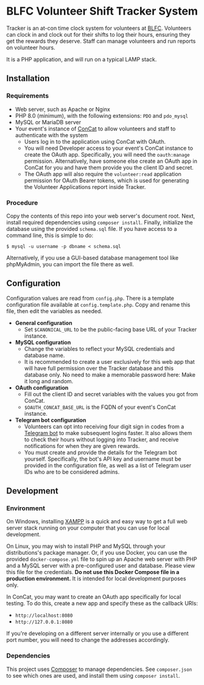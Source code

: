 # BLFC Volunteer Shift Tracker System

Tracker is an at-con time clock system for volunteers at [BLFC](https://goblfc.org). Volunteers can clock in and clock out for their shifts to log their hours, ensuring they get the rewards they deserve. Staff can manage volunteers and run reports on volunteer hours.

It is a PHP application, and will run on a typical LAMP stack.

## Installation

### Requirements

- Web server, such as Apache or Nginx
- PHP 8.0 (minimum), with the following extensions: `PDO` and `pdo_mysql`
- MySQL or MariaDB server
- Your event's instance of [ConCat](https://concat.app) to allow volunteers and staff to authenticate with the system
  - Users log in to the application using ConCat with OAuth.
  - You will need Developer access to your event's ConCat instance to create the OAuth app. Specifically, you will need the `oauth:manage` permission. Alternatively, have someone else create an OAuth app in ConCat for you and have them provide you the client ID and secret.
  - The OAuth app will also require the `volunteer:read` application permission for OAuth Bearer tokens, which is used for generating the Volunteer Applications report inside Tracker.

### Procedure

Copy the contents of this repo into your web server's document root. Next, install required dependencies using `composer install`. Finally, initialize the database using the provided `schema.sql` file. If you have access to a command line, this is simple to do:

```
$ mysql -u username -p dbname < schema.sql
```

Alternatively, if you use a GUI-based database management tool like phpMyAdmin, you can import the file there as well.

## Configuration

Configuration values are read from `config.php`. There is a template configuration file available at `config.template.php`. Copy and rename this file, then edit the variables as needed.

- **General configuration**
  - Set `$CANONICAL_URL` to be the public-facing base URL of your Tracker instance.
- **MySQL configuration**
  - Change the variables to reflect your MySQL credentials and database name.
  - It is recommended to create a user exclusively for this web app that will have full permission over the Tracker database and this database only. No need to make a memorable password here: Make it long and random.
- **OAuth configuration**
  - Fill out the client ID and secret variables with the values you got from ConCat.
  - `$OAUTH_CONCAT_BASE_URL` is the FQDN of your event's ConCat instance.
- **Telegram bot configuration**
  - Volunteers can opt into receiving four digit sign in codes from a [Telegram bot](https://core.telegram.org/bots) to make subsequent logins faster. It also allows them to check their hours without logging into Tracker, and receive notifications for when they are given rewards.
  - You must create and provide the details for the Telegram bot yourself. Specifically, the bot's API key and username must be provided in the configuration file, as well as a list of Telegram user IDs who are to be considered admins.

## Development

### Environment

On Windows, installing [XAMPP](https://www.apachefriends.org/download.html) is a quick and easy way to get a full web server stack running on your computer that you can use for local development.

On Linux, you may wish to install PHP and MySQL through your distributions's package manager. Or, if you use Docker, you can use the provided `docker-compose.yml` file to spin up an Apache web server with PHP and a MySQL server with a pre-configured user and database. Please view this file for the credentials. **Do not use this Docker Compose file in a production environment.** It is intended for local development purposes only.

In ConCat, you may want to create an OAuth app specifically for local testing. To do this, create a new app and specify these as the callback URIs:

- `http://localhost:8080`
- `http://127.0.0.1:8080`

If you're developing on a different server internally or you use a different port number, you will need to change the addresses accordingly.

### Dependencies

This project uses [Composer](https://getcomposer.org/) to manage dependencies. See `composer.json` to see which ones are used, and install them using `composer install`.
